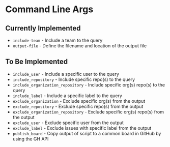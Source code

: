 # Command Line Args

## Currently Implemented

- `include-team` - Include a team to the query
- `output-file` - Define the filename and location of the output file

## To Be Implemented

- `include_user` - Include a specific user to the query
- `include_repository` - Include specific repo(s) to the query
- `include_organization_repository` - Include specific org(s) repo(s) to the query
- `include_label` - Include a specific label to the query
- `exclude_organization` - Exclude specific org(s) from the output
- `exclude_repository` - Exclude specific repo(s) from the output
- `exclude_organization_repository` - Exclude specific org(s) repo(s) from the output
- `exclude_user` - Exclude specific user from the output
- `exclude_label` - Exclude issues with specific label from the output
- `publish_board` - Copy output of script to a common board in GitHub by using the GH API
